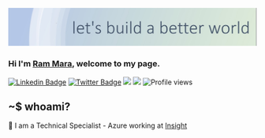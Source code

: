 ![](https://github.com/mararam/mararam/blob/main/images/header.jpg)
### Hi I'm [Ram Mara](https://github.com/mararam), welcome to my page.

[![Linkedin Badge](https://img.shields.io/badge/-LinkedIn-0e76a8?style=flat-square&logo=Linkedin&logoColor=white)](https://linkedin.com/in/rammara)
[![Twitter Badge](https://img.shields.io/badge/-Twitter-00acee?style=flat-square&logo=Twitter&logoColor=white)](https://twitter.com/rammara6886)
![](https://img.shields.io/github/last-commit/mararam/mararam?&style=flat-square)
![](https://img.shields.io/github/followers/mararam?label=Follow&style=flat-square)
![Profile views](https://gpvc.arturio.dev/mararam)
## ~$ whoami?
:office: I am a Technical Specialist - Azure working  at [Insight](https://www.insight.com/en_US/home.html)
